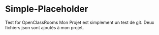 # Simple-Placeholder
Test for OpenClassRooms
Mon Projet est simplement un test de git.
Deux fichiers json sont ajoutés à mon projet.
